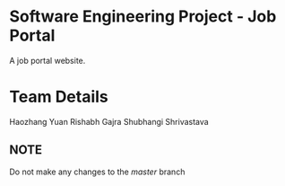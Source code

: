 # Software Engineering Project - Job Portal
A job portal website.

# Team Details
Haozhang Yuan
Rishabh Gajra
Shubhangi Shrivastava


## NOTE
Do not make any changes to the *master* branch

